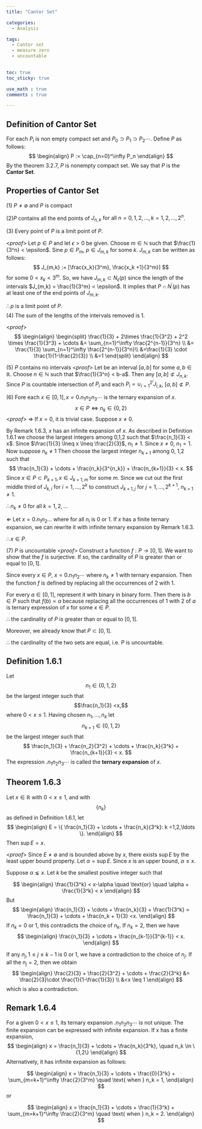 ```yaml
---
title: "Cantor Set"

categories:
  - Analysis

tags:
  - Cantor set
  - measure zero
  - uncountable
  

toc: true
toc_sticky: true

use_math : true
comments : true

---
```

## Definition of Cantor Set
For each $P_i$ is non empty compact set and $P_0 \supset P_1 \supset P_2 \cdots$. Define $P$ as follows:
$$
\begin{align}
P := \cap_{n=0}^\infty P_n
\end{align}
$$
By the theorem 3.2.7, $P$ is nonempty compact set. We say that $P$ is the **Cantor Set**.
## Properties of Cantor Set
(1) $P \neq \emptyset$ and $P$ is compact

(2)$P$ contains all the end points of $J_{n,k} \text{ for all } n=0,1,2,\ldots, k=1,2,\ldots, 2^n$.

(3) Every point of $P$ is a limit point of $P$.

<*proof*>
Let $p \in P$ and let $\epsilon >0$ be given. Choose $m \in \mathbb{N}$ such that $\frac{1}{3^n} < \epsilon$.
Sine $p \in P_m$, $p \in J_{m,k}$ for some $k$. $J_{m,k}$ can be written as follows:
$$
J_{m,k} := [\frac{x_k}{3^m}, \frac{x_k +1}{3^m}]
$$
for some $0 < x_k <3^m$. So, we have $J_{m,k} \subset N_\epsilon (p)$ since the length of the intervals $J_{m,k} = \frac{1}{3^m} < \epsilon$. It implies that $P \cap N^{\prime} (p)$ has at least one of the end points of $J_{m,k}.$

$\therefore p$ is a limit point of $P$.
 $$\tag*{$\square$}$$
(4) The sum of the lengths of the intervals removed is 1.

<*proof*>
$$
\begin{align}
\begin{split}
\frac{1}{3} + 2\times \frac{1}{3^2} + 2^2 \times \frac{1}{3^3} + \cdots &= \sum_{n=1}^\infty \frac{2^{n-1}}{3^n} \\
&= \frac{1}{3} \sum_{n=1}^\infty \frac{2^{n-1}}{3^n}\\
&=\frac{1}{3} \cdot \frac{1}{1-\frac{2}{3}} \\
&=1
\end{split}
\end{align}
$$
 $$\tag*{$\square$}$$

(5) $P$ contains no intervals
<*proof*> Let be an interval $[a,b]$ for some $a,b \in \mathbb{R}$. Choose $n \in \mathbb{N}$ such that $\frac{1}{3^n} < b-a$.  Then any $[a,b] \not\subset J_{n,k}$.  Since $P$ is countable intersection of $P_i$ and each $P_i = \cup_{i=1}^{2^i} J_{i,k}$, $[a,b] \not\subset P.$
 $$\tag*{$\square$}$$


(6) Fore each $x \in [0,1], x = 0.n_1n_2n_3\cdots$ is the ternary expansion of $x$.
$$
x \in P \iff n_k \in \{0, 2\}
$$
<*proof*>
$\Rightarrow$
If $x=0$, it is trivial case.   Suppose $x\neq 0$.

By Remark 1.6.3, $x$ has an infinite expansion of $x$. As described in Definition 1.6.1 we choose the largest integers among 0,1,2 such that $\frac{n_1}{3} < x$. Since $\frac{1}{3} \lneq x \lneq \frac{2}{3}$, $n_1 \neq 1$.  Since $x\neq0$, $n_1= 1$. Now suppose $n_k \neq 1$
Then choose the largest integer $n_{k+1}$ among 0, 1,2 such that 
$$
\frac{n_1}{3} + \cdots + \frac{n_k}{3^{n_k}} + \frac{n_{k+1}}{3} < x. 
$$
Since $x \in P \subset P_{k+1}, x \in J_{k+1,m}$ for some $m$. Since we cut out the first middle third of $J_{k,i} \text{ for } i=1, \ldots, 2^k$ to construct $J_{k+1,j}$ for $j=1, \ldots, 2^{k+1}$, $n_{k+1} \neq 1$. 

$\therefore n_k \neq 0$ for all $k=1,2,\ldots$

$\Leftarrow$
Let  $x =0.n_1n_2\ldots$ where for all $n_i$ is 0 or 1. If $x$ has a finite ternary expansion, we can rewrite it with infinite ternary expansion by Remark 1.6.3.  

$\therefore x \in P.$
 $$\tag*{$\square$}$$
 
 (7) $P$ is uncountable
<*proof*>
Construct a function $f: P \rightarrow [0,1]$. We want to show that the $f$ is surjective. If so, the cardinality of $P$ is greater than or equal to $[0,1]$. 

Since every $x \in P$, $x=0.n_1 n_2 \cdots$ where $n_k \neq 1$ with ternary expansion. Then the function $f$ is defined by replacing all the occurrences of 2 with 1.  

For every $a \in [0,1]$,  represent it with binary in binary form. Then there is $b \in P$ such that $f(b) = a$ because replacing all the occurrences of 1 with 2 of $a$ is ternary expression of $x$ for some $x \in P$. 

$\therefore$ the cardinality of $P$ is greater than or equal to $[0,1]$.

Moreover, we already know that $P \subset [0,1]$. 

$\therefore$ the cardinality of the two sets are equal, i.e. $P$ is uncountable.
 $$\tag*{$\square$}$$
## Definition 1.6.1
Let $$n_1 \in \{0,1,2\}$$ be the largest integer such that 
$$\frac{n_1}{3} <x,$$  where $0<x\leq1$.
Having chosen $n_1, \ldots, n_k$ let $$n_{k+1} \in \{0,1,2\}$$ be the largest integer such that 
$$
\frac{n_1}{3} + \frac{n_2}{3^2} + \cdots + \frac{n_k}{3^k} + \frac{n_{k+1}}{3} < x.
$$ 
The expression $.n_1n_2n_3\cdots$ is called the **ternary expansion** of $x$.

## Theorem 1.6.3
Let $x \in \mathbb{R}$ with $0<x\leq1$, and with $$\{n_k\}$$ as defined in Definition 1.6.1, let
$$
\begin{align}
E = \{ \frac{n_1}{3} + \cdots + \frac{n_k}{3^k}: k =1,2,\ldots \}.
\end{align}
$$
Then $\sup E =x$.

<*proof*>
Since $E \neq \emptyset$ and is bounded above by $x$, there exists $\sup E$ by the least upper bound property. Let $\alpha = \sup E$. Since $x$ is an upper bound, $\alpha \leq x$. 

Suppose $\alpha \lneq x$. Let $k$ be the smallest positive integer such that

$$
\begin{align}
\frac{1}{3^k} < x-\alpha \quad \text{or} \quad \alpha + \frac{1}{3^k} < x
\end{align}
$$
But
$$
\begin{align}
\frac{n_1}{3} + \cdots + \frac{n_k}{3} + \frac{1}{3^k} = \frac{n_1}{3} + \cdots + \frac{n_k + 1}{3} <x.
\end{align}
$$
If $n_k=0$ or 1, this contradicts the choice of $n_k$. If $n_k=2$, then we have 
$$
\begin{align}
\frac{n_1}{3} + \cdots + \frac{n_{k-1}}{3^{k-1}} < x.
\end{align}
$$

If any $n_j, 1\leq j\leq k-1$ is 0 or 1, we have a contradiction to the choice of $n_j$. If all the $n_j=2$, then we obtain
$$
\begin{align}
\frac{2}{3} + \frac{2}{3^2} + \cdots + \frac{2}{3^k} &= \frac{2}{3}\cdot \frac{1}{1-\frac{1}{3}} \\
&<x 
\leq 1
\end{align}
$$
which is also a contradiction.
 $$\tag*{$\square$}$$

## Remark 1.6.4
For a given $0<x \leq1$,  its ternary expansion $.n_1n_2n_3\cdots$ is not unique. The finite expansion can be expressed with infinite expansion. If x has a finite expansion,
$$
\begin{align}
x = \frac{n_1}{3} + \cdots + \frac{n_k}{3^k}, \quad n_k \in \{1,2\}
\end{align}
$$
Alternatively, it has infinite expansion as follows:

$$
\begin{align}
x = \frac{n_1}{3} + \cdots + \frac{0}{3^k} + \sum_{m=k+1}^\infty \frac{2}{3^m} \quad \text{ when } n_k = 1,
\end{align}
$$
or

$$
\begin{align}
x = \frac{n_1}{3} + \cdots + \frac{1}{3^k} + \sum_{m=k+1}^\infty \frac{2}{3^m} \quad \text{ when } n_k = 2.
\end{align}
$$

